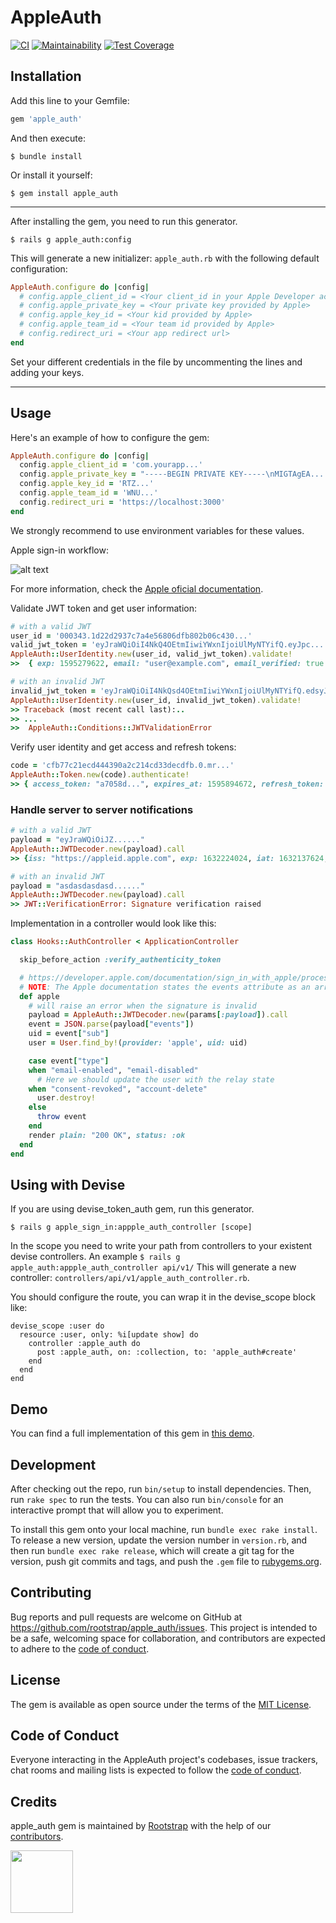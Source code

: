 # AppleAuth

[![CI](https://api.travis-ci.org/rootstrap/apple_auth.svg?branch=master)](https://travis-ci.org/github/rootstrap/apple_auth)
[![Maintainability](https://api.codeclimate.com/v1/badges/78453501221a76e3806e/maintainability)](https://codeclimate.com/github/rootstrap/apple_sign_in/maintainability)
[![Test Coverage](https://api.codeclimate.com/v1/badges/78453501221a76e3806e/test_coverage)](https://codeclimate.com/github/rootstrap/apple_sign_in/test_coverage)

## Installation

Add this line to your Gemfile:

```ruby
gem 'apple_auth'
```

And then execute:

    $ bundle install

Or install it yourself:

    $ gem install apple_auth

------------------

After installing the gem, you need to run this generator.

    $ rails g apple_auth:config

This will generate a new initializer: `apple_auth.rb` with the following default configuration:
```ruby
AppleAuth.configure do |config|
  # config.apple_client_id = <Your client_id in your Apple Developer account>
  # config.apple_private_key = <Your private key provided by Apple>
  # config.apple_key_id = <Your kid provided by Apple>
  # config.apple_team_id = <Your team id provided by Apple>
  # config.redirect_uri = <Your app redirect url>
end
```
Set your different credentials in the file by uncommenting the lines and adding your keys.

------------------

## Usage

Here's an example of how to configure the gem:

```ruby
AppleAuth.configure do |config|
  config.apple_client_id = 'com.yourapp...'
  config.apple_private_key = "-----BEGIN PRIVATE KEY-----\nMIGTAgEA....\n-----END PRIVATE KEY-----"
  config.apple_key_id = 'RTZ...'
  config.apple_team_id = 'WNU...'
  config.redirect_uri = 'https://localhost:3000'
end
```

We strongly recommend to use environment variables for these values.

Apple sign-in workflow:

![alt text](https://docs-assets.developer.apple.com/published/360d59b776/rendered2x-1592224731.png)

For more information, check the [Apple oficial documentation](https://developer.apple.com/documentation/sign_in_with_apple/sign_in_with_apple_rest_api).

Validate JWT token and get user information:

```ruby
# with a valid JWT
user_id = '000343.1d22d2937c7a4e56806dfb802b06c430...'
valid_jwt_token = 'eyJraWQiOiI4NkQ4OEtmIiwiYWxnIjoiUlMyNTYifQ.eyJpc...'
AppleAuth::UserIdentity.new(user_id, valid_jwt_token).validate!
>>  { exp: 1595279622, email: "user@example.com", email_verified: true , ...}

# with an invalid JWT
invalid_jwt_token = 'eyJraWQiOiI4NkQsd4OEtmIiwiYWxnIjoiUlMyNTYifQ.edsyJpc...'
AppleAuth::UserIdentity.new(user_id, invalid_jwt_token).validate!
>> Traceback (most recent call last):..
>> ...
>>  AppleAuth::Conditions::JWTValidationError
```

Verify user identity and get access and refresh tokens:

```ruby
code = 'cfb77c21ecd444390a2c214cd33decdfb.0.mr...'
AppleAuth::Token.new(code).authenticate!
>> { access_token: "a7058d...", expires_at: 1595894672, refresh_token: "r8f1ce..." }
```

### Handle server to server notifications

```ruby
# with a valid JWT
payload = "eyJraWQiOiJZ......"
AppleAuth::JWTDecoder.new(payload).call
>> {iss: "https://appleid.apple.com", exp: 1632224024, iat: 1632137624, jti: "yctpp1ZHaGCzaNB9PWB4DA",...}

# with an invalid JWT
payload = "asdasdasdasd......"
AppleAuth::JWTDecoder.new(payload).call
>> JWT::VerificationError: Signature verification raised
```

Implementation in a controller would look like this:

```ruby
class Hooks::AuthController < ApplicationController

  skip_before_action :verify_authenticity_token

  # https://developer.apple.com/documentation/sign_in_with_apple/processing_changes_for_sign_in_with_apple_accounts
  # NOTE: The Apple documentation states the events attribute as an array but is in fact a stringified json object
  def apple
    # will raise an error when the signature is invalid
    payload = AppleAuth::JWTDecoder.new(params[:payload]).call
    event = JSON.parse(payload["events"])
    uid = event["sub"]
    user = User.find_by!(provider: 'apple', uid: uid)

    case event["type"]
    when "email-enabled", "email-disabled"
      # Here we should update the user with the relay state
    when "consent-revoked", "account-delete"
      user.destroy!
    else
      throw event
    end
    render plain: "200 OK", status: :ok
  end
end
```

## Using with Devise

If you are using devise_token_auth gem, run this generator.

    $ rails g apple_sign_in:appple_auth_controller [scope]

In the scope you need to write your path from controllers to your existent devise controllers.
An example `$ rails g apple_auth:appple_auth_controller api/v1/`
This will generate a new controller: `controllers/api/v1/apple_auth_controller.rb`.

You should configure the route, you can wrap it in the devise_scope block like:
```
devise_scope :user do
  resource :user, only: %i[update show] do
    controller :apple_auth do
      post :apple_auth, on: :collection, to: 'apple_auth#create'
    end
  end
end
```

## Demo

You can find a full implementation of this gem in [this demo](https://github.com/rootstrap/apple-sign-in-rails).

## Development

After checking out the repo, run `bin/setup` to install dependencies. Then, run `rake spec` to run the tests. You can also run `bin/console` for an interactive prompt that will allow you to experiment.

To install this gem onto your local machine, run `bundle exec rake install`. To release a new version, update the version number in `version.rb`, and then run `bundle exec rake release`, which will create a git tag for the version, push git commits and tags, and push the `.gem` file to [rubygems.org](https://rubygems.org).

## Contributing

Bug reports and pull requests are welcome on GitHub at https://github.com/rootstrap/apple_auth/issues. This project is intended to be a safe, welcoming space for collaboration, and contributors are expected to adhere to the [code of conduct](https://github.com/rootstrap/apple_auth/blob/master/CODE_OF_CONDUCT.md).


## License

The gem is available as open source under the terms of the [MIT License](https://opensource.org/licenses/MIT).

## Code of Conduct

Everyone interacting in the AppleAuth project's codebases, issue trackers, chat rooms and mailing lists is expected to follow the [code of conduct](https://github.com/rootstrap/apple_auth/blob/master/CODE_OF_CONDUCT.md).

## Credits

apple_auth gem is maintained by [Rootstrap](http://www.rootstrap.com) with the help of our
[contributors](https://github.com/rootstrap/apple_auth/contributors).

[<img src="https://s3-us-west-1.amazonaws.com/rootstrap.com/img/rs.png" width="100"/>](http://www.rootstrap.com)
